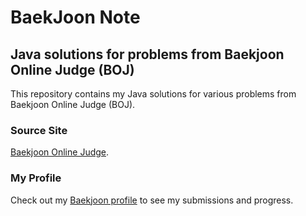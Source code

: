# BaekJoon Note

## Java solutions for problems from Baekjoon Online Judge (BOJ)

This repository contains my Java solutions for various problems from Baekjoon Online Judge (BOJ).

### Source Site
[Baekjoon Online Judge](https://www.acmicpc.net/).

### My Profile
Check out my [Baekjoon profile](https://www.acmicpc.net/user/axc5126) to see my submissions and progress.


